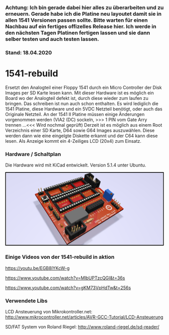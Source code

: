 ### Achtung: Ich bin gerade dabei hier alles zu überarbeiten und zu erneuern. Gerade habe ich die Platine neu layoutet damit sie in allen 1541 Versionen passen sollte. Bitte warten für einen Nachbau auf ein fertiges offizelles Release hier. Ich werde in den nächsten Tagen Platinen fertigen lassen und sie dann selber testen und auch testen lassen.
### Stand: 18.04.2020

# 1541-rebuild
Ersetzt den Analogteil einer Floppy 1541 durch ein Micro Controller der Disk Images per SD Karte lesen kann. Mit dieser Hardware ist es möglich ein Board wo der Analogteil defekt ist, durch diese wieder zum laufen zu bringen. Das schreiben ist nun auch schon enthalten. Es wird lediglich die 1541 Platine, diese Hardware und ein 5VDC Netzteil benötigt, oder auch das Originale Netzteil. An der 1541 II Platine müssen einige Änderungen vorgenommen werden (VIA2 (DC) sockeln, >>> 1 PIN vom Gate Arry trennen ...<<< Wird nochmal geprüft) Derzeit ist es möglich aus einem Root Verzeichnis einer SD Karte, D64 sowie G64 Images auszuwählen. Diese werden dann wie eine eingelgte Diskette erkannt und der C64 kann diese lesen. Als Anzeige kommt ein 4-Zeiliges LCD (20x4) zum Einsatz.

### Hardware / Schaltplan
Die Hardware wird mit KiCad entwickelt. Version 5.1.4 unter Ubuntu.


![Screenshot](/doc/fotos/1541-rebuild_raytraced.png)

### Einige Videos von der 1541-rebuild in aktion
https://youtu.be/EGB8lYKcW-g

https://www.youtube.com/watch?v=MlbUPTzcQGI&t=36s

https://www.youtube.com/watch?v=gKM73VpHdTw&t=256s

### Verwendete Libs
LCD Ansteuerung von Mikrokontroller.net: http://www.mikrocontroller.net/articles/AVR-GCC-Tutorial/LCD-Ansteuerung

SD/FAT System von Roland Riegel: http://www.roland-riegel.de/sd-reader/
